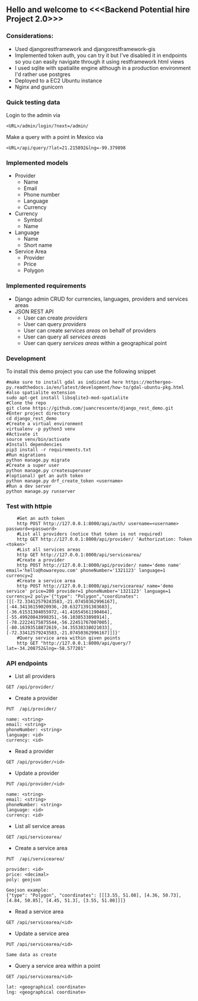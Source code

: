## Hello and welcome to <<<Backend Potential hire Project 2.0>>>
 



### Considerations:
- Used djangorestframework and djangorestframework-gis
- Implemented token auth, you can try it but I've disabled it in endpoints so you can easily navigate through it using restframework html views
- I used sqlite with spatialite engine although in a production environment I'd rather use postgres
- Deployed to a EC2 Ubuntu instance
- Nginx and gunicorn

### Quick testing data

Login to the admin via

```
<URL>/admin/login/?next=/admin/
```

Make a query with a point in Mexico via
```
<URL>/api/query/?lat=21.215892&lng=-99.379898
```

### Implemented models
- Provider
    - Name
    - Email
    - Phone number
    - Language
    - Currency
- Currency
    - Symbol
    - Name
- Language
    - Name
    - Short name
- Service Area
    - Provider
    - Price
    - Polygon

### Implemented requirements

- Django admin CRUD for currencies, languages, providers and services areas
- JSON REST API
    - User can create _providers_
    - User can query _providers_
    - User can create _services areas_ on behalf of providers
    - User can query all _services areas_
    - User can query _services areas_ within a geographical point
    
### Development

To install this demo project you can use the following snippet

```
#make sure to install gdal as indicated here https://mothergeo-py.readthedocs.io/en/latest/development/how-to/gdal-ubuntu-pkg.html
#also spatialite extension
sudo apt-get install libsqlite3-mod-spatialite
#Clone the repo
git clone https://github.com/juancrescente/django_rest_demo.git
#Enter project directory
cd django_rest_demo
#Create a virtual environment
virtualenv -p python3 venv
#Activate it
source venv/bin/activate
#Install dependencies
pip3 install -r requirements.txt
#Run migrations
python manage.py migrate
#Create a super user
python manage.py createsuperuser
#(optional) get an auth token
python manage.py drf_create_token <username>
#Run a dev server
python manage.py runserver
```
    
### Test with httpie
```
    #Get an auth token
    http POST http://127.0.0.1:8000/api/auth/ username=<username> password=<password>
    #List all providers (notice that token is not required)
    http GET http://127.0.0.1:8000/api/provider/ 'Authorization: Token <token>'
    #List all services areas
    http GET http://127.0.0.1:8000/api/servicearea/
    #Create a provider
    http POST http://127.0.0.1:8000/api/provider/ name='demo name' email='hello@howareyou.com' phoneNumber='1321123' language=1 currency=2
    #Create a service area
    http POST http://127.0.0.1:8000/api/servicearea/ name='demo service' price=200 provider=1 phoneNumber='1321123' language=1 currency=2 poly='{"type": "Polygon","coordinates": [[[-72.33412579243583,-21.07450362996167],[-44.34136159020936,-20.63271391303683],[-36.61531304055972,-41.41654561190464],[-55.49920843998351,-56.1038533898914],[-78.22224175875544,-56.22451767007005],[-80.16393518872619,-34.35538338021033],[-72.33412579243583,-21.07450362996167]]]}'
    #Query service area within given points
    http GET "http://127.0.0.1:8000/api/query/?lat=-34.208752&lng=-58.577201"
```

### API endpoints
- List all providers

```
GET /api/provider/
```

- Create a provider

```
PUT  /api/provider/

name: <string>
email: <string>
phoneNumber: <string>
language: <id>
currency: <id>

```

- Read a provider

```
GET /api/provider/<id>
```

- Update a provider

```
PUT /api/provider/<id>

name: <string>
email: <string>
phoneNumber: <string>
language: <id>
currency: <id>

```

- List all service areas

```
GET /api/servicearea/
```

- Create a service area

```
PUT  /api/servicearea/

provider: <id>
price: <decimal>
poly: geojson

Geojson example:
{"type": "Polygon", "coordinates": [[[3.55, 51.08], [4.36, 50.73], [4.84, 50.85], [4.45, 51.3], [3.55, 51.08]]]}

```

- Read a service area

```
GET /api/servicearea/<id>
```

- Update a service area

```
PUT /api/servicearea/<id>

Same data as create
```

- Query a service area within a point

```
GET /api/servicearea/<id>

lat: <geographical coordinate>
lng: <geographical coordinate>

```

